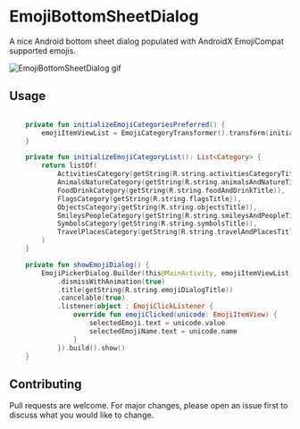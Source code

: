 # EmojiBottomSheetDialog
A nice Android bottom sheet dialog populated with AndroidX EmojiCompat supported emojis.

![EmojiBottomSheetDialog gif](https://i.imgur.com/0GisGjI.gif)

## Usage

```kotlin

    private fun initializeEmojiCategoriesPreferred() {
        emojiItemViewList = EmojiCategoryTransformer().transform(initializeEmojiCategoryList())
    }

    private fun initializeEmojiCategoryList(): List<Category> {
        return listOf(
            ActivitiesCategory(getString(R.string.activitiesCategoryTitle)),
            AnimalsNatureCategory(getString(R.string.animalsAndNatureTitle)),
            FoodDrinkCategory(getString(R.string.foodAndDrinkTitle)),
            FlagsCategory(getString(R.string.flagsTitle)),
            ObjectsCategory(getString(R.string.objectsTitle)),
            SmileysPeopleCategory(getString(R.string.smileysAndPeopleTitle)),
            SymbolsCategory(getString(R.string.symbolsTitle)),
            TravelPlacesCategory(getString(R.string.travelAndPlacesTitle))
        )
    }

    private fun showEmojiDialog() {
        EmojiPickerDialog.Builder(this@MainActivity, emojiItemViewList)
            .dismissWithAnimation(true)
            .title(getString(R.string.emojiDialogTitle))
            .cancelable(true)
            .listener(object : EmojiClickListener {
                override fun emojiClicked(unicode: EmojiItemView) {
                    selectedEmoji.text = unicode.value
                    selectedEmojiName.text = unicode.name
                }
            }).build().show()
    }
```

## Contributing
Pull requests are welcome. For major changes, please open an issue first to discuss what you would like to change.
